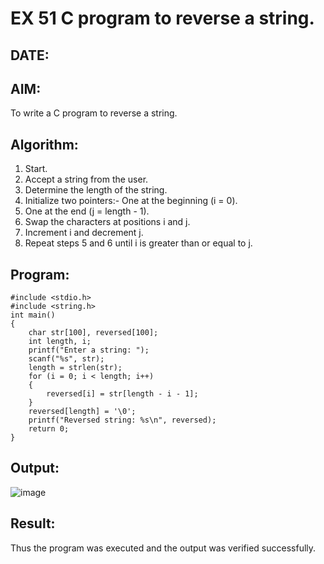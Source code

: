 
# EX 51 C program to reverse a string.
## DATE:
## AIM:
To write a C program to reverse a string.

## Algorithm:
1. Start.
2. Accept a string from the user.
3. Determine the length of the string.
4. Initialize two pointers:- One at the beginning (i = 0).
5. One at the end (j = length - 1).
6. Swap the characters at positions i and j.
7. Increment i and decrement j.
8. Repeat steps 5 and 6 until i is greater than or equal to j.



## Program:
```
#include <stdio.h>
#include <string.h>
int main()
{
    char str[100], reversed[100];
    int length, i;
    printf("Enter a string: ");
    scanf("%s", str);  
    length = strlen(str);
    for (i = 0; i < length; i++)
    {
        reversed[i] = str[length - i - 1];
    }
    reversed[length] = '\0';
    printf("Reversed string: %s\n", reversed);
    return 0;
}
```

## Output:

![image](https://github.com/user-attachments/assets/a5f48a4c-97a5-4f48-818c-9235da71bb17)


## Result:
Thus the program was executed and the output was verified successfully.
